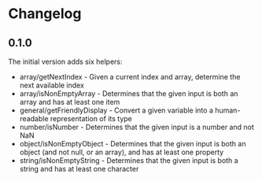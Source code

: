# Changelog

## 0.1.0

The initial version adds six helpers:

- array/getNextIndex - Given a current index and array, determine the next available index
- array/isNonEmptyArray - Determines that the given input is both an array and has at least one item
- general/getFriendlyDisplay - Convert a given variable into a human-readable representation of its type
- number/isNumber - Determines that the given input is a number and not NaN
- object/isNonEmptyObject - Determines that the given input is both an object (and not null, or an array), and has at least one property
- string/isNonEmptyString - Determines that the given input is both a string and has at least one character
